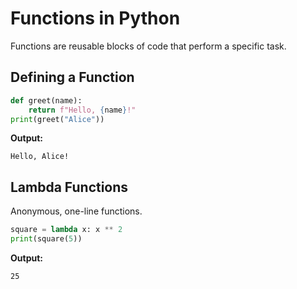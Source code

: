 
# Functions in Python

Functions are reusable blocks of code that perform a specific task.

## Defining a Function
```python
def greet(name):
    return f"Hello, {name}!"
print(greet("Alice"))
```
**Output:**
```
Hello, Alice!
```

## Lambda Functions
Anonymous, one-line functions.
```python
square = lambda x: x ** 2
print(square(5))
```
**Output:**
```
25
```
